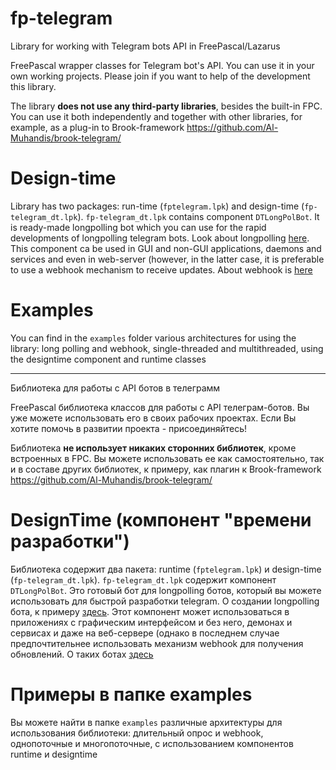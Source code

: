 # fp-telegram #

Library for working with Telegram bots API in FreePascal/Lazarus

FreePascal wrapper classes for Telegram bot's API. You can use it in your own working projects. Please join if you want to help of the development this library.

The library **does not use any third-party libraries**, besides the built-in FPC. You can use it both independently and together with other libraries, 
for example, as a plug-in to Brook-framework https://github.com/Al-Muhandis/brook-telegram/

# Design-time

Library has two packages: run-time (`fptelegram.lpk`) and design-time (`fp-telegram_dt.lpk`). `fp-telegram_dt.lpk` contains component  `DTLongPolBot`. 
It is ready-made longpolling bot which you can use for the rapid developments of longpolling telegram bots. 
Look about longpolling [here](https://github.com/Al-Muhandis/fp-telegram/wiki/How-to-step-by-step.-Creation-telegram-bot-in-Lazarus-(longpolling)).
This component ca be used in GUI and non-GUI applications, daemons and services and 
even in web-server (however, in the latter case, it is preferable to use a webhook mechanism to receive updates. 
About webhook is [here](https://github.com/Al-Muhandis/fp-telegram/wiki/How-to-step-by-step.-Creation-telegram-bot-in-Lazarus-(webhook))

# Examples
You can find in the `examples` folder various architectures for using the library: 
long polling and webhook, 
single-threaded and multithreaded, 
using the designtime component and runtime classes

***

Библиотека для работы с API ботов в телеграмм

FreePascal библиотека классов для работы с API телеграм-ботов. Вы уже можете использовать его в своих рабочих проектах. Если Вы хотите помочь в развитии проекта - присоединяйтесь!

Библиотека **не использует никаких сторонних библиотек**, кроме встроенных в FPC. Вы можете использовать ее как самостоятельно, так и в составе других библиотек, 
к примеру, как плагин к Brook-framework https://github.com/Al-Muhandis/brook-telegram/

# DesignTime (компонент "времени разработки")

Библиотека содержит два пакета: runtime (`fptelegram.lpk`) и design-time (`fp-telegram_dt.lpk`). `fp-telegram_dt.lpk` содержит компонент `DTLongPolBot`. 
Это готовый бот для longpolling ботов, который вы можете использовать для быстрой разработки telegram. О создании longpolling бота, 
к примеру [здесь](https://github.com/Al-Muhandis/fp-telegram/wiki/How-to-step-by-step.-Creation-telegram-bot-in-Lazarus-(longpolling)).
Этот компонент может использоваться в приложениях с графическим интерфейсом и без него, демонах и сервисах и 
даже на веб-сервере (однако в последнем случае предпочтительнее использовать механизм webhook для получения обновлений. 
О таких ботах [здесь](https://github.com/Al-Muhandis/fp-telegram/wiki/How-to-step-by-step.-Creation-telegram-bot-in-Lazarus-(webhook))

# Примеры в папке examples

Вы можете найти в папке `examples` различные архитектуры для использования библиотеки: 
длительный опрос и webhook,
однопоточные и многопоточные,
с использованием компонентов runtime и designtime
